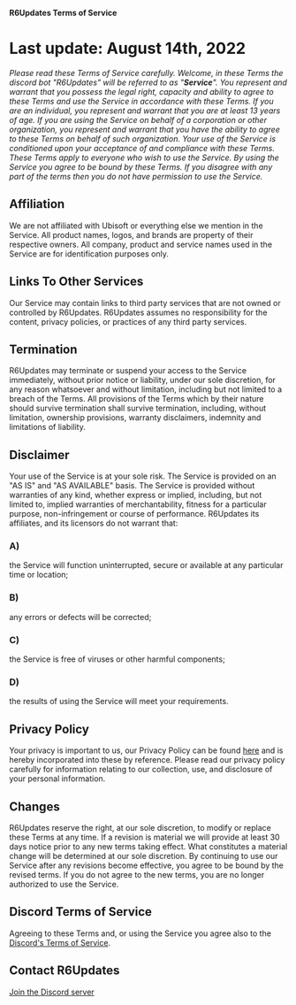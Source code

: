 **R6Updates Terms of Service**
# Last update: August 14th, 2022
*Please read these Terms of Service carefully.*
*Welcome, in these Terms the discord bot "R6Updates" will be referred to as "**Service**".*
*You represent and warrant that you possess the legal right, capacity and ability to agree to these Terms and use the Service in accordance with these Terms. If you are an individual, you represent and warrant that you are at least 13 years of age.
If you are using the Service on behalf of a corporation or other organization, you represent and warrant that you have the ability to agree to these Terms on behalf of such organization.*
*Your use of the Service is conditioned upon your acceptance of and compliance with these Terms. These Terms apply to everyone who wish to use the Service.*
*By using the Service you agree to be bound by these Terms. If you disagree with any part of the terms then you do not have permission to use the Service.*
## Affiliation
We are not affiliated with Ubisoft or everything else we mention in the Service. All product names, logos, and brands are property of their respective owners. All company, product and service names used in the Service are for identification purposes only.
## Links To Other Services
Our Service may contain links to third party services that are not owned or controlled by R6Updates.
R6Updates assumes no responsibility for the content, privacy policies, or practices of any third party services.
## Termination
R6Updates may terminate or suspend your access to the Service immediately, without prior notice or liability, under our sole discretion, for any reason whatsoever and without limitation, including but not limited to a breach of the Terms.
All provisions of the Terms which by their nature should survive termination shall survive termination, including, without limitation, ownership provisions, warranty disclaimers, indemnity and limitations of liability.
## Disclaimer
Your use of the Service is at your sole risk. The Service is provided on an "AS IS" and "AS AVAILABLE" basis. The Service is provided without warranties of any kind, whether express or implied, including, but not limited to, implied warranties of merchantability, fitness for a particular purpose, non-infringement or course of performance.
R6Updates its affiliates, and its licensors do not warrant that:
### A)
the Service will function uninterrupted, secure or available at any particular time or location;
### B)
any errors or defects will be corrected;
### C)
the Service is free of viruses or other harmful components;
### D)
the results of using the Service will meet your requirements.
## Privacy Policy
Your privacy is important to us, our Privacy Policy can be found [here](https://github.com/Kaapo38/R6Updates/blob/main/privacy-policy.md) and is hereby incorporated into these by reference. Please read our privacy policy carefully for information relating to our collection, use, and disclosure of your personal information.
## Changes
R6Updates reserve the right, at our sole discretion, to modify or replace these Terms at any time. If a revision is material we will provide at least 30 days notice prior to any new terms taking effect. What constitutes a material change will be determined at our sole discretion.
By continuing to use our Service after any revisions become effective, you agree to be bound by the revised terms. If you do not agree to the new terms, you are no longer authorized to use the Service.
## Discord Terms of Service
Agreeing to these Terms and, or using the Service you agree also to the [Discord's Terms of Service](https://discord.com/terms).
## Contact R6Updates
[Join the Discord server](https://discord.gg/jpHSJsm)
